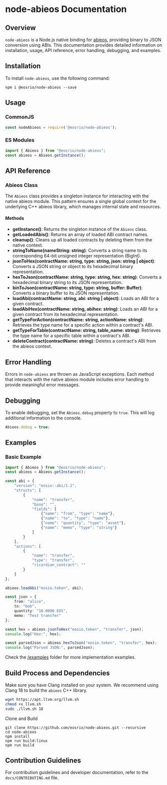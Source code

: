 # node-abieos Documentation

## Overview

`node-abieos` is a Node.js native binding for [abieos](https://github.com/AntelopeIO/abieos), providing binary to JSON conversion using ABIs. This documentation provides detailed information on installation, usage, API reference, error handling, debugging, and examples.

## Installation

To install `node-abieos`, use the following command:

```shell
npm i @eosrio/node-abieos --save
```

## Usage

### CommonJS

```js
const nodeAbieos = require('@eosrio/node-abieos');
```

### ES Modules

```typescript
import { Abieos } from "@eosrio/node-abieos";
const abieos = Abieos.getInstance();
```

## API Reference

### Abieos Class

The `Abieos` class provides a singleton instance for interacting with the native abieos module. This pattern ensures a single global context for the underlying C++ abieos library, which manages internal state and resources.

#### Methods

- **getInstance()**: Returns the singleton instance of the `Abieos` class.
- **getLoadedAbis()**: Returns an array of loaded ABI contract names.
- **cleanup()**: Cleans up all loaded contracts by deleting them from the native context.
- **stringToName(nameString: string)**: Converts a string name to its corresponding 64-bit unsigned integer representation (BigInt).
- **jsonToHex(contractName: string, type: string, json: string | object)**: Converts a JSON string or object to its hexadecimal binary representation.
- **hexToJson(contractName: string, type: string, hex: string)**: Converts a hexadecimal binary string to its JSON representation.
- **binToJson(contractName: string, type: string, buffer: Buffer)**: Converts a binary buffer to its JSON representation.
- **loadAbi(contractName: string, abi: string | object)**: Loads an ABI for a given contract.
- **loadAbiHex(contractName: string, abihex: string)**: Loads an ABI for a given contract from its hexadecimal representation.
- **getTypeForAction(contractName: string, actionName: string)**: Retrieves the type name for a specific action within a contract's ABI.
- **getTypeForTable(contractName: string, table_name: string)**: Retrieves the type name for a specific table within a contract's ABI.
- **deleteContract(contractName: string)**: Deletes a contract's ABI from the abieos context.

## Error Handling

Errors in `node-abieos` are thrown as JavaScript exceptions. Each method that interacts with the native abieos module includes error handling to provide meaningful error messages.

## Debugging

To enable debugging, set the `Abieos.debug` property to `true`. This will log additional information to the console.

```typescript
Abieos.debug = true;
```

## Examples

### Basic Example

```typescript
import { Abieos } from "@eosrio/node-abieos";
const abieos = Abieos.getInstance();

const abi = {
    "version": "eosio::abi/1.1",
    "structs": [
        {
            "name": "transfer",
            "base": "",
            "fields": [
                {"name": "from", "type": "name"},
                {"name": "to", "type": "name"},
                {"name": "quantity", "type": "asset"},
                {"name": "memo", "type": "string"}
            ]
        }
    ],
    "actions": [
        {
            "name": "transfer",
            "type": "transfer",
            "ricardian_contract": ""
        }
    ]
};

abieos.loadAbi("eosio.token", abi);

const json = {
    from: "alice",
    to: "bob",
    quantity: "10.0000 EOS",
    memo: "Test transfer"
};

const hex = abieos.jsonToHex("eosio.token", "transfer", json);
console.log("Hex:", hex);

const parsedJson = abieos.hexToJson("eosio.token", "transfer", hex);
console.log("Parsed JSON:", parsedJson);
```

Check the [/examples](https://github.com/eosrio/node-abieos/tree/master/examples) folder for more implementation examples.

## Build Process and Dependencies

Make sure you have Clang installed on your system. We recommend using Clang 18 to build the `abieos` C++ library.

```bash
wget https://apt.llvm.org/llvm.sh
chmod +x llvm.sh
sudo ./llvm.sh 18
```

Clone and Build

```shell
git clone https://github.com/eosrio/node-abieos.git --recursive
cd node-abieos
npm install
npm run build:linux
npm run build
```

## Contribution Guidelines

For contribution guidelines and developer documentation, refer to the `docs/CONTRIBUTING.md` file.
